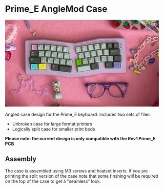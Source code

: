 # Prime_E AngleMod Case
![prime_e_anglemod](img/prime_e_anglemod.jpg)

Angled case design for the Prime_E keyboard. Includes two sets of files:

+ Unbroken case for large format printers 
+ Logically split case for smaller print beds

**Please note: the current design is only compatible with the Rev1 Prime_E PCB**
## Assembly

The case is assembled using M3 screws and heatset inserts.  If you are printing the split version of the case note that some finshing will be required on the top of the case to get a "seamless" look.  
